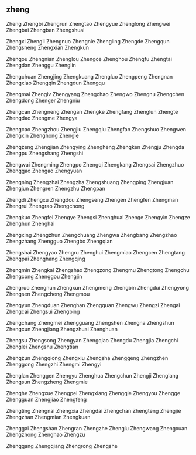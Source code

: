 zheng
---

Zheng Zhengbi Zhengrun Zhengtao Zhengyue Zhenglong Zhengwei Zhengbai Zhengban Zhengshuai

Zhengxi Zhengli Zhengnuo Zhengnie Zhengling Zhengde Zhengqun Zhengsheng Zhengxian Zhengkun

Zhengou Zhengnian Zhenglou Zhengce Zhenghou Zhengfu Zhengtai Zhengdan Zhenggu Zhenglin

Zhengchuan Zhengjing Zhengkuang Zhengluo Zhengpeng Zhengnan Zhengxiao Zhengqin Zhengdun Zhengqu

Zhengmai Zhenglv Zhengyang Zhengchao Zhengwo Zhengnu Zhengchen Zhengdong Zhenger Zhengniu

Zhengcan Zhengneng Zhengan Zhengke Zhengfang Zhenglun Zhengte Zhengdao Zhengme Zhengya

Zhengcao Zhengzhou Zhengjiu Zhengqiu Zhengfan Zhengshuo Zhengwen Zhengxin Zhenghong Zhengle

Zhengzeng Zhengjian Zhengying Zhengheng Zhengken Zhengju Zhengda Zhengpu Zhengshang Zhengshi

Zhengwai Zhengming Zhengpo Zhengqi Zhengkang Zhengsai Zhengzhuo Zhenggao Zhengao Zhengyuan

Zhengning Zhengzhai Zhengzha Zhengshuang Zhengping Zhengjuan Zhengjun Zhengren Zhengzhu Zhengpan

Zhengdi Zhengxu Zhengdou Zhengseng Zhengen Zhengfen Zhengman Zhengrui Zhengrao Zhengchong

Zhengkuo Zhengfei Zhengye Zhengsi Zhenghuai Zhenge Zhengyin Zhengze Zhenghun Zhenghai

Zhengxing Zhengzhun Zhengchuang Zhengwa Zhengbang Zhengzhao Zhengzhang Zhengguo Zhengbo   Zhengqian

Zhengshai Zhengyao Zhengru Zhenghui Zhengmiao Zhengcen Zhengtang Zhengpai Zhenghang Zhengqing

Zhengmin Zhengkai Zhengshao Zhengzong Zhengmu Zhengtong Zhengchu Zhengcong Zhenggou Zhengjin

Zhengruo Zhengnun Zhengxun Zhengmeng Zhengbin Zhengdui Zhengyong Zhengsen Zhengcheng Zhengmou

Zhengyun Zhengduan Zhenghan Zhengquan Zhengwu Zhengzi Zhengai Zhengcai Zhengsui Zhengbing

Zhengchang Zhengmei Zhengguang Zhengshen Zhengna Zhengshun Zhengcun Zhengjiang Zhengzhuai Zhenghuan

Zhengsu Zhengsong Zhengyan Zhengqiao Zhengdu Zhengjia Zhengchi Zhenglei Zhengshu Zhengtian

Zhengzun Zhengqiong Zhengxiu Zhengsha Zhenggeng Zhengzhen Zhenggong Zhengzhi Zhengmi Zhengyi

Zhenglan Zhenggen Zhengyu Zhenghua Zhengchun Zhengji Zhenglang Zhengsun Zhengzheng Zhengmie

Zhenghe Zhengxue Zhengpei Zhengxiang Zhengqie Zhengyou Zhengge Zhengguan Zhengjiao Zhengfeng

Zhengting Zhengnai Zhengxia Zhengdai Zhengchan Zhengteng Zhengjie Zhengzhan Zhengmian Zhengkuan

Zhenggai Zhengshan Zhengran Zhengzhe Zhenglu Zhengwang Zhengxuan Zhengzhong Zhenghao Zhengzu

Zhenggang Zhengqiang Zhengrong Zhengshe 